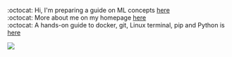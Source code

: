:octocat: Hi,  I'm preparing a guide on ML concepts [here](https://github.com/fatemehsrz/ML_Concepts) <br>
:octocat: More about me on my homepage [here](https://fatemehsrz.github.io/) <br>
:octocat: A hands-on guide to docker, git, Linux terminal, pip and Python is [here](https://github.com/fatemehsrz/Poetry_Docker)

![](https://komarev.com/ghpvc/?username=fatemehsrz)






